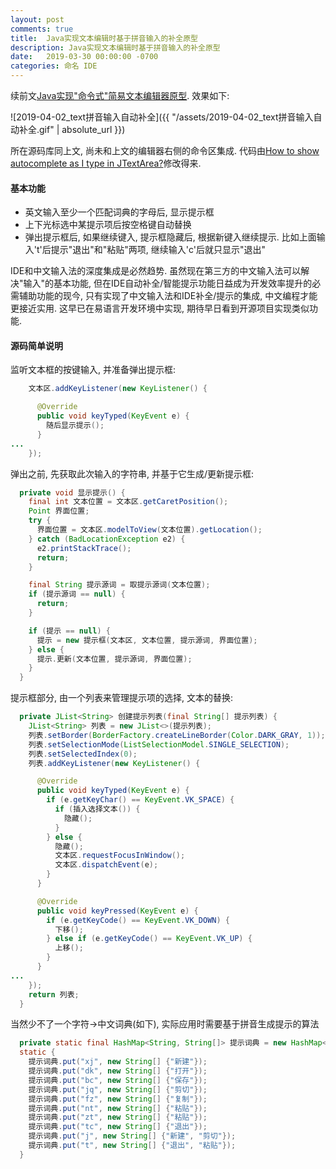 ```yaml
---
layout: post
comments: true
title:  Java实现文本编辑时基于拼音输入的补全原型
description: Java实现文本编辑时基于拼音输入的补全原型
date:   2019-03-30 00:00:00 -0700
categories: 命名 IDE
---
```


续前文[Java实现"命令式"简易文本编辑器原型](https://zhuanlan.zhihu.com/p/60946984). 效果如下:

![2019-04-02_text拼音输入自动补全]({{ "/assets/2019-04-02_text拼音输入自动补全.gif" | absolute_url }})

所在源码库同上文, 尚未和上文的编辑器右侧的命令区集成. 代码由[How to show autocomplete as I type in JTextArea?](https://stackoverflow.com/questions/10873748/how-to-show-autocomplete-as-i-type-in-jtextarea)修改得来.
#### 基本功能

- 英文输入至少一个匹配词典的字母后, 显示提示框
- 上下光标选中某提示项后按空格键自动替换
- 弹出提示框后, 如果继续键入, 提示框隐藏后, 根据新键入继续提示. 比如上面输入't'后提示"退出"和"粘贴"两项, 继续输入'c'后就只显示"退出"

IDE和中文输入法的深度集成是必然趋势. 虽然现在第三方的中文输入法可以解决"输入"的基本功能, 但在IDE自动补全/智能提示功能日益成为开发效率提升的必需辅助功能的现今, 只有实现了中文输入法和IDE补全/提示的集成, 中文编程才能更接近实用. 这早已在易语言开发环境中实现, 期待早日看到开源项目实现类似功能.
#### 源码简单说明

监听文本框的按键输入, 并准备弹出提示框:
```java
    文本区.addKeyListener(new KeyListener() {

      @Override
      public void keyTyped(KeyEvent e) {
        随后显示提示();
      }
...
    });
```
弹出之前, 先获取此次输入的字符串, 并基于它生成/更新提示框:
```java
  private void 显示提示() {
    final int 文本位置 = 文本区.getCaretPosition();
    Point 界面位置;
    try {
      界面位置 = 文本区.modelToView(文本位置).getLocation();
    } catch (BadLocationException e2) {
      e2.printStackTrace();
      return;
    }

    final String 提示源词 = 取提示源词(文本位置);
    if (提示源词 == null) {
      return;
    }

    if (提示 == null) {
      提示 = new 提示框(文本区, 文本位置, 提示源词, 界面位置);
    } else {
      提示.更新(文本位置, 提示源词, 界面位置);
    }
  }
```
提示框部分, 由一个列表来管理提示项的选择, 文本的替换:
```java
  private JList<String> 创建提示列表(final String[] 提示列表) {
    JList<String> 列表 = new JList<>(提示列表);
    列表.setBorder(BorderFactory.createLineBorder(Color.DARK_GRAY, 1));
    列表.setSelectionMode(ListSelectionModel.SINGLE_SELECTION);
    列表.setSelectedIndex(0);
    列表.addKeyListener(new KeyListener() {

      @Override
      public void keyTyped(KeyEvent e) {
        if (e.getKeyChar() == KeyEvent.VK_SPACE) {
          if (插入选择文本()) {
            隐藏();
          }
        } else {
          隐藏();
          文本区.requestFocusInWindow();
          文本区.dispatchEvent(e);
        }
      }

      @Override
      public void keyPressed(KeyEvent e) {
        if (e.getKeyCode() == KeyEvent.VK_DOWN) {
          下移();
        } else if (e.getKeyCode() == KeyEvent.VK_UP) {
          上移();
        }
      }
...
    });
    return 列表;
  }
```
当然少不了一个字符->中文词典(如下), 实际应用时需要基于拼音生成提示的算法
```java
  private static final HashMap<String, String[]> 提示词典 = new HashMap<>();
  static {
    提示词典.put("xj", new String[] {"新建"});
    提示词典.put("dk", new String[] {"打开"});
    提示词典.put("bc", new String[] {"保存"});
    提示词典.put("jq", new String[] {"剪切"});
    提示词典.put("fz", new String[] {"复制"});
    提示词典.put("nt", new String[] {"粘贴"});
    提示词典.put("zt", new String[] {"粘贴"});
    提示词典.put("tc", new String[] {"退出"});
    提示词典.put("j", new String[] {"新建", "剪切"});
    提示词典.put("t", new String[] {"退出", "粘贴"});
  }
```